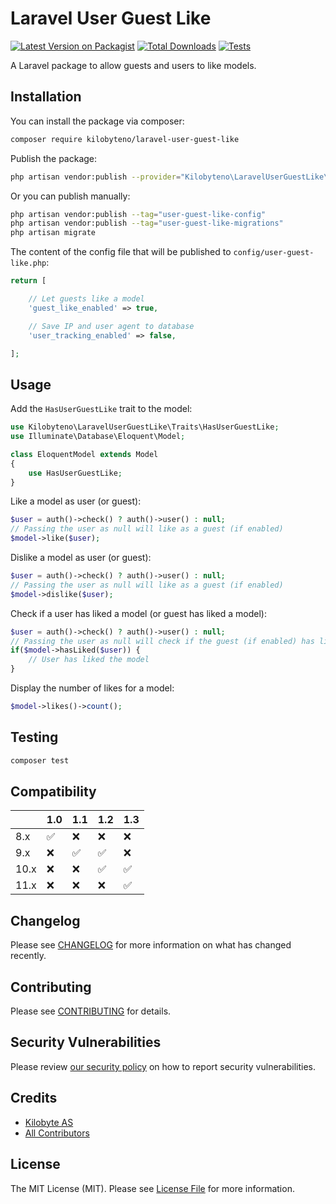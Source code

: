 # Laravel User Guest Like

[![Latest Version on Packagist](https://img.shields.io/packagist/v/kilobyteno/laravel-user-guest-like.svg?style=flat-square)](https://packagist.org/packages/kilobyteno/laravel-user-guest-like)
[![Total Downloads](https://img.shields.io/packagist/dt/kilobyteno/laravel-user-guest-like.svg?style=flat-square)](https://packagist.org/packages/kilobyteno/laravel-user-guest-like)
[![Tests](https://github.com/kilobyteno/laravel-user-guest-like/actions/workflows/run-tests.yml/badge.svg)](https://github.com/kilobyteno/laravel-user-guest-like/actions/workflows/run-tests.yml)

A Laravel package to allow guests and users to like models.

## Installation

You can install the package via composer:

```bash
composer require kilobyteno/laravel-user-guest-like
```

Publish the package:

```bash
php artisan vendor:publish --provider="Kilobyteno\LaravelUserGuestLike\LaravelUserGuestLikeServiceProvider"
```

Or you can publish manually:

```bash
php artisan vendor:publish --tag="user-guest-like-config"
php artisan vendor:publish --tag="user-guest-like-migrations"
php artisan migrate
```

The content of the config file that will be published to `config/user-guest-like.php`:

```php
return [

    // Let guests like a model
    'guest_like_enabled' => true,

    // Save IP and user agent to database
    'user_tracking_enabled' => false,

];
```

## Usage

Add the `HasUserGuestLike` trait to the model:

```php
use Kilobyteno\LaravelUserGuestLike\Traits\HasUserGuestLike;
use Illuminate\Database\Eloquent\Model;

class EloquentModel extends Model
{
    use HasUserGuestLike;
}
```

Like a model as user (or guest):

```php
$user = auth()->check() ? auth()->user() : null;
// Passing the user as null will like as a guest (if enabled)
$model->like($user);
```

Dislike a model as user (or guest):

```php
$user = auth()->check() ? auth()->user() : null;
// Passing the user as null will like as a guest (if enabled)
$model->dislike($user);
```

Check if a user has liked a model (or guest has liked a model):

```php
$user = auth()->check() ? auth()->user() : null;
// Passing the user as null will check if the guest (if enabled) has liked the model
if($model->hasLiked($user)) {
    // User has liked the model
}
```

Display the number of likes for a model:

```php
$model->likes()->count();
```

## Testing

```bash
composer test
```

## Compatibility

|      | 1.0 | 1.1 | 1.2 | 1.3 |
|------|-----|-----|-----|-----|
| 8.x  | ✅   | ❌   | ❌   | ❌   |
| 9.x  | ❌   | ✅   | ✅   | ❌   |
| 10.x | ❌   | ❌   | ✅   | ✅   |
| 11.x | ❌   | ❌   | ❌   | ✅   |

## Changelog

Please see [CHANGELOG](CHANGELOG.md) for more information on what has changed recently.

## Contributing

Please see [CONTRIBUTING](.github/CONTRIBUTING.md) for details.

## Security Vulnerabilities

Please review [our security policy](../../security/policy) on how to report security vulnerabilities.

## Credits

-   [Kilobyte AS](https://github.com/kilobyteno)
-   [All Contributors](../../contributors)

## License

The MIT License (MIT). Please see [License File](LICENSE.md) for more information.
